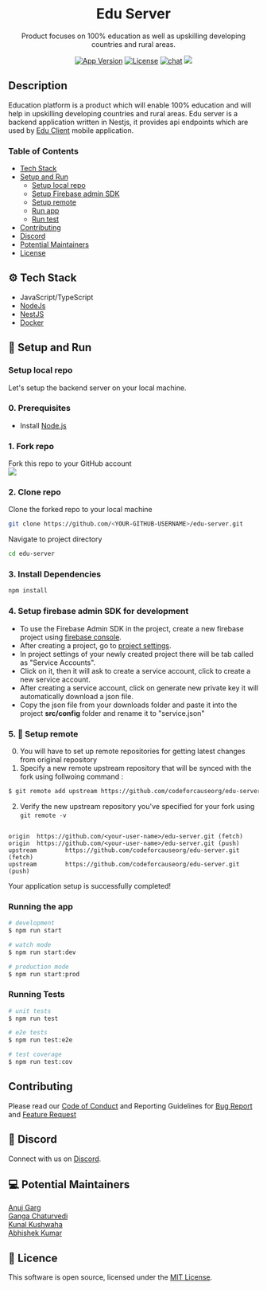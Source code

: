 <h1 align="center">
     Edu Server 
</h1>
  <p align="center">Product focuses on 100% education as well as upskilling developing countries and rural areas.</p>
<p align="center">
<a href="https://github.com/codeforcauseorg/edu-server/"><img src="https://img.shields.io/github/package-json/v/codeforcauseorg/edu-server" alt="App Version" /></a>
<a href="LICENSE"><img src="https://img.shields.io/github/license/codeforcauseorg/edu-server" alt="License" /></a>
<a href="https://discord.gg/dydQp2Q">
  <img src="https://img.shields.io/discord/717102560909197493" alt="chat"/></a>
<a href="https://twitter.com/codeforcausein?lang=en"><img src="https://img.shields.io/twitter/follow/codeforcausein.svg?style=social"></a>
</p>

## Description

Education platform is a product which will enable 100% education and will help in upskilling developing countries and rural areas.
Edu server is a backend application written in Nestjs, it provides api endpoints which are used by [Edu Client](https://github.com/codeforcauseorg/edu-client) mobile application.

### Table of Contents
 
- [Tech Stack](#tech-stack)  
- [Setup and Run](#setup-run)  
  - [Setup local repo](#setup-repo)  
  - [Setup Firebase admin SDK](#setup-firebase)  
  - [Setup remote](#setup-remote)  
  - [Run app](#run-app)  
  - [Run test](#run-test) 
- [Contributing](#contributing)   
- [Discord](#discord)   
- [Potential Maintainers](#maintainers) 
- [License](#license)

<a id="tech-stack"></a>
## ⚙️ Tech Stack

* JavaScript/TypeScript
* [NodeJs](https://nodejs.org/en/) 
* [NestJS](https://nestjs.com/)
* [Docker](https://www.docker.com/)

<a id="setup-run"></a>
## 🔨 Setup and Run

<a id="setup-repo"></a>
### Setup local repo
Let's setup the backend server on your local machine.

### 0. Prerequisites
* Install [Node.js](http://nodejs.org)

### 1. Fork repo
Fork this repo to your GitHub account  
![](https://i.ibb.co/bmyFtCg/forkeduserver.png)

### 2. Clone repo
Clone the forked repo to your local machine
```bash
git clone https://github.com/<YOUR-GITHUB-USERNAME>/edu-server.git
```
Navigate to project directory
```bash
cd edu-server
```

### 3. Install Dependencies
```bash
npm install
```

<a id="setup-firebase"></a>
### 4. Setup firebase admin SDK for development

- To use the Firebase Admin SDK in the project, create a new firebase project using [firebase console](https://console.firebase.google.com/).
- After creating a project, go to [project settings](https://console.firebase.google.com/project/_/settings/general/).
- In project settings of your newly created project there will be tab called as "Service Accounts". 
- Click on it, then it will ask to create a service account, click to create a new service account.
- After creating a service account, click on generate new private key it will automatically download a json file.
- Copy the json file from your downloads folder and paste it into the project **src/config** folder and rename it to "service.json"


<a id="setup-remote"></a>
### 5. 📡 Setup remote

0. You will have to set up remote repositories for getting latest changes from original repository
1. Specify a new remote upstream repository that will be synced with the fork using follwoing command :
 ```bash
$ git remote add upstream https://github.com/codeforcauseorg/edu-server.git
```

2. Verify the new upstream repository you've specified for your fork using `git remote -v`
```console

origin  https://github.com/<your-user-name>/edu-server.git (fetch)
origin  https://github.com/<your-user-name>/edu-server.git (push)
upstream        https://github.com/codeforcauseorg/edu-server.git (fetch)
upstream        https://github.com/codeforcauseorg/edu-server.git (push)

```

Your application setup is successfully completed!
<a id="run-app"></a>
### Running the app

```bash
# development
$ npm run start

# watch mode
$ npm run start:dev

# production mode
$ npm run start:prod
```

<a id="run-test"></a>
### Running Tests

```bash
# unit tests
$ npm run test

# e2e tests
$ npm run test:e2e

# test coverage
$ npm run test:cov
```

<a id="contributing"></a>
## Contributing

Please read our [Code of Conduct](./CODE_OF_CONDUCT.md) and Reporting Guidelines for [Bug Report](.github/ISSUE_TEMPLATE/bug_report.md) and [Feature Request](.github/ISSUE_TEMPLATE/feature-request.md) 

<a id="discord"></a>
## 💬 Discord
Connect with us on [Discord](https://discord.gg/dydQp2Q).

<a id="maintainers"></a>
## 💻 Potential Maintainers

[Anuj Garg](https://github.com/KeenWarrior)\
[Ganga Chaturvedi](https://github.com/GangaChatrvedi)\
[Kunal Kushwaha](https://github.com/kunal-kushwaha)\
[Abhishek Kumar](https://github.com/Abhishek-kumar09)

  
<a id="license"></a>
## 📜 Licence
This software is open source, licensed under the [MIT License](LICENSE).
